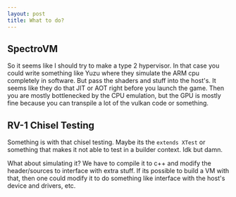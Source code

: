 ```yaml
---
layout: post
title: What to do?
---
```

## SpectroVM

So it seems like I should try to make a type 2 hypervisor. In that case you could write something like Yuzu where they simulate the ARM cpu completely in software. But pass the shaders and stuff into the host's. It seems like they do that JIT or AOT right before you launch the game. Then you are mostly bottlenecked by the CPU emulation, but the GPU is mostly fine because you can transpile a lot of the vulkan code or something.

## RV-1 Chisel Testing

Something is with that chisel testing. Maybe its the `extends XTest` or something that makes it not able to test in a builder context. Idk but damn.

What about simulating it? We have to compile it to c++ and modify the header/sources to interface with extra stuff. If its possible to build a VM with that, then one could modify it to do something like interface with the host's device and drivers, etc.
